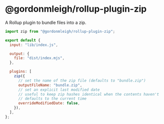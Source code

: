 # @gordonmleigh/rollup-plugin-zip

A Rollup plugin to bundle files into a zip.

```javascript
import zip from "@gordonmleigh/rollup-plugin-zip";

export default {
  input: "lib/index.js",

  output: {
    file: "dist/index.mjs",
  },

  plugins: [
    zip({
      // set the name of the zip file (defaults to "bundle.zip")
      outputFileName: "bundle.zip",
      // set an explicit last modified date
      // useful to keep zip hashes identical when the contents haven't changed
      // defaults to the current time
      overrideModifiedDate: false,
    }),
  ],
};
```
